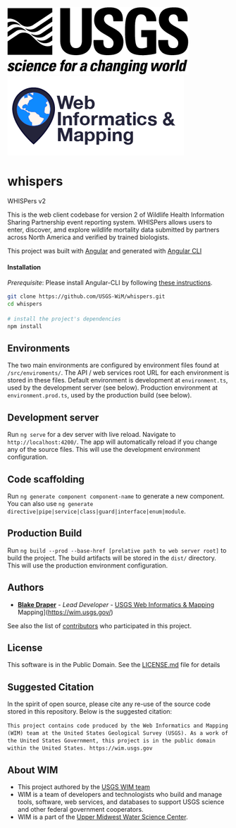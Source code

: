 ![USGS](USGS_ID_black.png) ![WIM](wimlogo.png)

# whispers
WHISPers v2

This is the web client codebase for version 2 of  Wildlife Health Information Sharing Partnership event reporting system. WHISPers allows users to enter, discover, amd explore wildlife mortality data submitted by partners across North America and verified by trained biologists.

This project was built with [Angular](https://angular.io/) and generated with [Angular CLI](https://github.com/angular/angular-cli)

#### Installation
*Prerequisite*: Please install Angular-CLI by following [these instructions](https://github.com/angular/angular-cli#installation).

```bash
git clone https://github.com/USGS-WiM/whispers.git
cd whispers

# install the project's dependencies
npm install

```

## Environments
The two main environments are configured by environment files found at `/src/enviroments/`. The API / web services root URL for each environment is stored in these files. Default environment is development at `environment.ts`, used by the development server (see below). Production environment at `environment.prod.ts`, used by the production build (see below).

## Development server

Run `ng serve` for a dev server with live reload. Navigate to `http://localhost:4200/`. The app will automatically reload if you change any of the source files. This will use the development environment configuration.

## Code scaffolding

Run `ng generate component component-name` to generate a new component. You can also use `ng generate directive|pipe|service|class|guard|interface|enum|module`.

## Production Build

Run `ng build --prod --base-href [prelative path to web server root]` to build the project. The build artifacts will be stored in the `dist/` directory. This will use the production environment configuration.

## Authors

* **[Blake Draper](https://github.com/BlakeDraper)**  - *Lead Developer* - [USGS Web Informatics & Mapping](https://wim.usgs.gov/)
Mapping](https://wim.usgs.gov/)

See also the list of [contributors](../../graphs/contributors) who participated in this project.

## License

This software is in the Public Domain. See the [LICENSE.md](LICENSE.md) file for details

## Suggested Citation
In the spirit of open source, please cite any re-use of the source code stored in this repository. Below is the suggested citation:

`This project contains code produced by the Web Informatics and Mapping (WIM) team at the United States Geological Survey (USGS). As a work of the United States Government, this project is in the public domain within the United States. https://wim.usgs.gov`


## About WIM
* This project authored by the [USGS WIM team](https://wim.usgs.gov)
* WIM is a team of developers and technologists who build and manage tools, software, web services, and databases to support USGS science and other federal government cooperators.
* WIM is a part of the [Upper Midwest Water Science Center](https://www.usgs.gov/centers/wisconsin-water-science-center).


